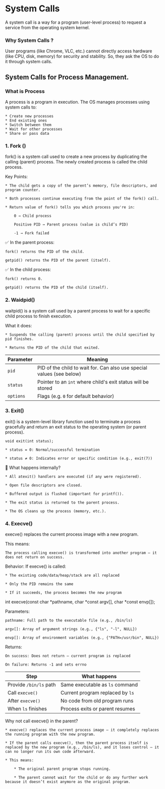 # System Calls

A system call is a way for a program (user-level process) to request a service from the operating system kernel.

### Why System Calls ?

User programs (like Chrome, VLC, etc.) cannot directly access hardware (like CPU, disk, memory) for security and stability. So, they ask the OS to do it through system calls.

## System Calls for Process Management.

### What is Process

A process is a program in execution. The OS manages processes using system calls to:

    * Create new processes
    * End existing ones
    * Switch between them
    * Wait for other processes
    * Share or pass data

### 1. Fork ()

fork() is a system call used to create a new process by duplicating the calling (parent) process.
The newly created process is called the child process.

Key Points:

    * The child gets a copy of the parent’s memory, file descriptors, and    program counter.

    * Both processes continue executing from the point of the fork() call.

    * Return value of fork() tells you which process you're in:

        0 → Child process

        Positive PID → Parent process (value is child’s PID)

        -1 → Fork failed

✅ In the parent process:

    fork() returns the PID of the child.

    getpid() returns the PID of the parent (itself).

✅ In the child process:

    fork() returns 0.

    getpid() returns the PID of the child (itself).

### 2. Waidpid()

waitpid() is a system call used by a parent process to wait for a specific child process to finish execution.

What it does:

    * Suspends the calling (parent) process until the child specified by pid finishes.

    * Returns the PID of the child that exited.


| Parameter | Meaning                                                               |
| --------- | --------------------------------------------------------------------- |
| `pid`     | PID of the child to wait for. Can also use special values (see below) |
| `status`  | Pointer to an `int` where child's exit status will be stored          |
| `options` | Flags (e.g. `0` for default behavior)                                 |

### 3. Exit()


exit() is a system-level library function used to terminate a process gracefully and return an exit status to the operating system (or parent process).

    void exit(int status);

    * status = 0: Normal/successful termination

    * status ≠ 0: Indicates error or specific condition (e.g., exit(7))


🧬 What happens internally?


    * All atexit() handlers are executed (if any were registered).

    * Open file descriptors are closed.

    * Buffered output is flushed (important for printf()).

    * The exit status is returned to the parent process.

    * The OS cleans up the process (memory, etc.).

### 4. Execve()

execve() replaces the current process image with a new program.

This means:

    The process calling execve() is transformed into another program — it does not return on success.

Behavior: If execve() is called:

    * The existing code/data/heap/stack are all replaced

    * Only the PID remains the same

    * If it succeeds, the process becomes the new program

int execve(const char *pathname, char *const argv[], char *const envp[]);

Parameters:

    pathname: Full path to the executable file (e.g., /bin/ls)

    argv[]: Array of argument strings (e.g., {"ls", "-l", NULL})

    envp[]: Array of environment variables (e.g., {"PATH=/usr/bin", NULL})

Returns:

    On success: Does not return — current program is replaced

    On failure: Returns -1 and sets errno


| Step                   | What happens                     |
| ---------------------- | -------------------------------- |
| Provide `/bin/ls` path | Same executable as `ls` command  |
| Call `execve()`        | Current program replaced by `ls` |
| After `execve()`       | No code from old program runs    |
| When `ls` finishes     | Process exits or parent resumes  |


Why not call execve() in the parent?

    * execve() replaces the current process image — it completely replaces the running program with the new program.

    * If the parent calls execve(), then the parent process itself is replaced by the new program (e.g., /bin/ls), and it loses control — it can no longer run its own code afterward.

    * This means:

        * The original parent program stops running.

        * The parent cannot wait for the child or do any further work because it doesn’t exist anymore as the original program.
